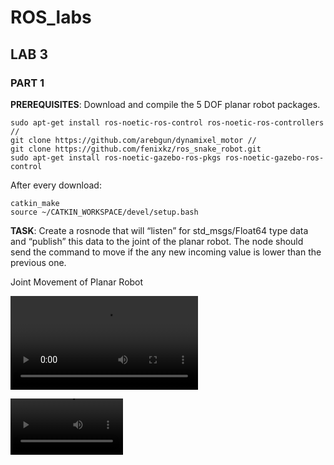 # ROS_labs
## LAB 3
### PART 1

**PREREQUISITES**: Download and compile the 5 DOF planar robot packages.
```
sudo apt-get install ros-noetic-ros-control ros-noetic-ros-controllers //
git clone https://github.com/arebgun/dynamixel_motor //
git clone https://github.com/fenixkz/ros_snake_robot.git
sudo apt-get install ros-noetic-gazebo-ros-pkgs ros-noetic-gazebo-ros-control 
```
After every download: 
```
catkin_make
source ~/CATKIN_WORKSPACE/devel/setup.bash 
```
**TASK**: Create a rosnode that will “listen” for std_msgs/Float64 type data and “publish” this 
data to the joint of the planar robot. The node should send the command to move if 
the any new incoming value is lower than the previous one. 

Joint Movement of Planar Robot 

![caption](https://github.com/zhamilyaa/ROS_labs/blob/master/test_joint/lab3_part1.mov)

<video src='https://github.com/zhamilyaa/ROS_labs/blob/master/test_joint/lab3_part1.mov' width=180/>


https://user-images.githubusercontent.com/40009146/142288231-38abe949-54f2-4522-b43c-7d5f7af4eeac.mov

lab3_part2_base_sin.mov


## lab3_part2_base_sin.mov
